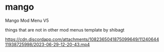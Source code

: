 # mango
Mango Mod Menu V5



things that are not in other mod menus
template by shibagt

https://cdn.discordapp.com/attachments/1082365041875099649/1124064411938725998/2023-06-29-12-20-43.mp4

